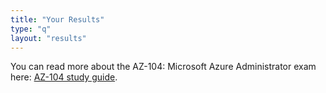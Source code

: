 ```yaml
---
title: "Your Results"
type: "q"
layout: "results"
---
```


You can read more about the AZ-104: Microsoft Azure Administrator exam here: [AZ-104 study guide](https://learn.microsoft.com/en-us/credentials/certifications/azure-administrator/).
